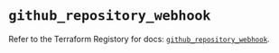 # `github_repository_webhook`

Refer to the Terraform Registory for docs: [`github_repository_webhook`](https://registry.terraform.io/providers/integrations/github/5.35.0/docs/resources/repository_webhook).

